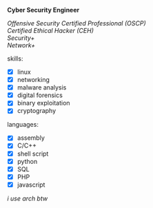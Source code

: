 **Cyber Security Engineer**

*Offensive Security Certified Professional (OSCP)*<br>
*Certified Ethical Hacker (CEH)*<br>
*Security+*<br>
*Network+*

skills:
- [x] linux
- [x] networking
- [x] malware analysis
- [x] digital forensics
- [x] binary exploitation
- [x] cryptography

languages:
- [x] assembly
- [x] C/C++
- [x] shell script
- [x] python
- [x] SQL
- [x] PHP
- [x] javascript

*i use arch btw*
